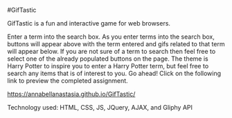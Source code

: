#GifTastic

GifTastic is a fun and interactive game for web browsers.

Enter a term into the search box. As you enter terms into the search box, buttons will appear above with the term entered and gifs related to that term will appear below. If you are not sure of a term to search then feel free to select one of the already populated buttons on the page.
The theme is Harry Potter to inspire you to enter a Harry Potter term, but feel free to search any items that is of interest to you.
Go ahead! Click on the following link to preview the completed assignment.

https://annabellanastasia.github.io/GifTastic/

Technology used: HTML, CSS, JS, JQuery, AJAX, and Gliphy API

